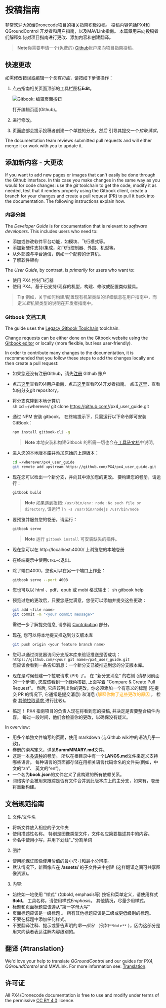 # 投稿指南

非常欢迎大家给Dronecode项目的相关指南积极投稿。 投稿内容包括PX4和QGroundControl 开发者和用户指南，以及MAVLink指南。 本篇章用来向投稿者们解释如何对项目指南进行更改、添加内容和创建翻译。

> **Note**你需要申请一个(免费的) [Github](http://github.com)帐户来向项目指南投稿。

## 快速更改

如需修改错误或编辑一个*现有页面*，请按如下步骤操作：

1. 点击指南相关页面顶部的工具栏图标**Edit**。
    
    ![Gitbook: 编辑页面按钮](../../assets/gitbook/gitbook_toolbar_icon_edit.png)
    
    打开编辑页面(Github)。

2. 进行修改。

3. 页面底部会提示投稿者创建一个单独的分支，然后 引导其提交一个*拉取请求*。

The documentation team reviews submitted pull requests and will either merge it or work with you to update it.

## 添加新内容 - 大更改

If you want to add new pages or images that can't easily be done through the Github interface. In this case you make changes in the same way as you would for code changes: use the *git* toolchain to get the code, modify it as needed, test that it renders properly using the Gitbook client, create a branch for your changes and create a pull request (PR) to pull it back into the documentation. The following instructions explain how.

### 内容分类

The *Developer Guide* is for documentation that is relevant to *software developers*. This includes users who need to:

* 添加或修改软件平台功能，如模块、飞行模式等。
* 添加新硬件支持/集成，如飞行控制器、外围、机型等。
* 从外部源与平台通信，例如一个配套的计算机。
* 了解软件架构

The *User Guide*, by contrast, is *primarily* for users who want to:

* 使用 PX4 控制飞行器
* 使用 PX4，基于已支持/现存的机型，构建、修改或配置类似载具。

> **Tip** 例如，关于如何构建/配置现有机架类型的详细信息在用户指南中，而 定义*新*机架类型的说明在开发者指南中。

### Gitbook 文档工具

The guide uses the [Legacy Gitbook Toolchain](https://legacy.gitbook.com/) toolchain.

Change requests can be either done on the Gitbook website using the [Gitbook editor](https://gitbookio.gitbooks.io/documentation/content/editor/index.html) or locally (more flexible, but less user-friendly).

In order to contribute many changes to the documentation, it is recommended that you follow these steps to add the changes locally and then create a pull request:

* 如果您还没有注册Github，请先[注册](https://github.com/join) Github 账户
* 点击[这里](https://github.com/PX4/px4_user_guide)查看PX4用户指南，点击[这里](https://github.com/PX4/Devguide)查看PX4开发者指南。 点击[这里](https://help.github.com/articles/fork-a-repo/#fork-an-example-repository)，查看如何分支git repository。
* 将分支克隆到本地计算机  
        sh
        cd ~/wherever/
        git clone https://github.com/<your git name>/px4_user_guide.git

* 通过 NPM 安装 gitbook。 在终端提示下，只需运行以下命令即可安装 GitBook：
    
    ```sh
    npm install gitbook-cli -g
    ```
    
    > **Note** 本地安装和构建Gitbook 的所需一切也会在[工具链文档](https://github.com/GitbookIO/gitbook/blob/master/docs/setup.md)中说明。

* 进入您的本地版本库并添加原始的上游版本：
    
    ```sh
    cd ~/wherever/px4_user_guide
    git remote add upstream https://github.com/PX4/px4_user_guide.git
    ```

* 现在您可以检出一个新分支，并向其中添加您的更改。 要构建您的卷册，请运行：
    
    ```sh
    gitbook build
    ```
    
    > **Note** 如果遇到报错: `/usr/bin/env: node：No such file or directory`, 请运行 `ln -s /usr/bin/nodejs /usr/bin/node`

* 要预览并服务您的卷册，请运行：
    
    ```sh
    gitbook serve
    ```
    
    > **Note** 运行 `gitbook install` 可安装缺失的插件。

* 现在您可以在 http://localhost:4000/ 上浏览您的本地卷册

* 在终端提示中使用`CTRL+c`退出。

* 除了端口4000，您也可以在另一个端口上作业：
    
    ```sh
    gitbook serve --port 4003
    ```

* 您也可以以 html 、pdf、epub 或 mobi 格式输出： 
        sh
        gitbook help

* 预览过您的更改后，只要您感觉满意，您便可以添加并提交这些更改：
    
    ```sh
    git add <file name>
    git commit -m "<your commit message>"
    ```
    
    需进一步了解提交信息, 请参阅 [Contributing](../contribute/README.md) 部分。

* 现在, 您可以将本地提交推送到分支版本库
    
    ```sh
    git push origin <your feature branch name>
    ```

* 您可以通过浏览器访问分支版本库来验证推送是否成功： ```https://github.com/<your git name>/px4_user_guide.git```  
    您应该会看到一条告知消息：一个新分支已被推送到您的分支版本库。
* 现在是时候创建一个拉取请求 (PR) 了。 在 "新分支消息" 的右侧 (请参阅前面的一个步骤), 您应该看到一个绿色按钮, 上面写着 "Compare & Create Pull Request"。 然后, 它应该列出你的更改，你必须添加一个有意义的标题 (在提交 PR 的情况下, 它通常是提交消息) 和消息 (<span style="color:orange">解释你做了这些更改的原因 </span>， 检查 [其他拉取请求 ](https://github.com/PX4/px4_user_guide/pulls) 进行比较)。
* 搞定！ PX4 指南项目的负责人现在将看到您的投稿, 并决定是否要整合稿件内容。 每过一段时间，他们会检查你的更改，以确保没有疑义。

In overview:

* 用多个单独文件编写的页面，使用 markdown \(与Github wiki中的语法几乎一致\)。 
* 卷册的*架构*定义，详见**SummMMARY.md**文件。
* 这是一本[多语种](https://github.com/GitbookIO/gitbook/blob/master/docs/languages.md)的卷册。 所以在根目录中有一个**LANGS.md**文件来定义支持哪些语言。 每种语言的页面都存储在用相关语言代码命名的文件夹\(例如，中文的“zh”、 英文的“en”\)。 
* 一个名为**book.json**的文件定义了此构建的所有依赖关系。
* 网络钩子会被用来跟踪是否有文件合并到此版本库上的主分支，如果有，卷册将重新构建。

## 文档规范指南

1. 文件/文件名

* 将新文件放入相应的子文件夹
* 使用描述性名称。 特别是图像类型文件，文件名应简要描述其中的内容。
* 命名中使用小写，并用下划线"\_"分割单词

2. 图片

* 使用能保证图像使用价值的最小尺寸和最小分辨率。
* 默认情况下，新图像应在 **/assets/** 的子文件夹中创建 (这样翻译之间可共享图像资源)。

3. 内容:

* 始终如一地使用 "样式" (如bold, emphasis等) 按钮和菜单定义，请使用样式**Bold**。 工具名称，请使用样式*Emphasis*。 其他情况，尽量少用样式。
* 标题和页面标题应该遵从"第一字母大写"
* 页面标题应该是一级标题 。 所有其他标题应该是二级或更低级别的标题。
* 不要在标题中添加任何样式。
* 不要翻译注释、提示或警告声明的*第一部分* （例如`**Note**` ），因为这部分是用来向读者表达注解内容级别的。

## 翻译 {#translation}

We'd love your help to translate *QGroundControl* and our guides for PX4, *QGroundControl* and MAVLink. For more information see: [Translation](../contribute/translation.md).

## 许可证

All PX4/Dronecode documentation is free to use and modify under terms of the permissive [CC BY 4.0](https://creativecommons.org/licenses/by/4.0/) licence.